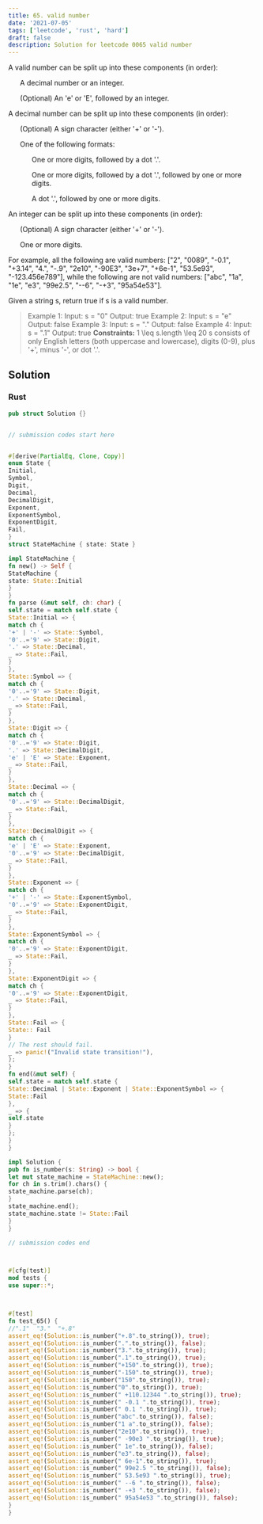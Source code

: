 ```yaml
---
title: 65. valid number
date: '2021-07-05'
tags: ['leetcode', 'rust', 'hard']
draft: false
description: Solution for leetcode 0065 valid number
---
```




A valid number can be split up into these components (in order):

<ol>

A decimal number or an integer.

(Optional) An 'e' or 'E', followed by an integer.

</ol>

A decimal number can be split up into these components (in order):

<ol>

(Optional) A sign character (either '+' or '-').

One of the following formats:

<ol>

One or more digits, followed by a dot '.'.

One or more digits, followed by a dot '.', followed by one or more digits.

A dot '.', followed by one or more digits.

</ol>



</ol>

An integer can be split up into these components (in order):

<ol>

(Optional) A sign character (either '+' or '-').

One or more digits.

</ol>

For example, all the following are valid numbers: ["2", "0089", "-0.1", "+3.14", "4.", "-.9", "2e10", "-90E3", "3e+7", "+6e-1", "53.5e93", "-123.456e789"], while the following are not valid numbers: ["abc", "1a", "1e", "e3", "99e2.5", "--6", "-+3", "95a54e53"].

Given a string s, return true if s is a valid number.



>   Example 1:
>   Input: s <TeX>=</TeX> "0"
>   Output: true
>   Example 2:
>   Input: s <TeX>=</TeX> "e"
>   Output: false
>   Example 3:
>   Input: s <TeX>=</TeX> "."
>   Output: false
>   Example 4:
>   Input: s <TeX>=</TeX> ".1"
>   Output: true
**Constraints:**
>   	1 <TeX>\leq</TeX> s.length <TeX>\leq</TeX> 20
>   	s consists of only English letters (both uppercase and lowercase), digits (0-9), plus '+', minus '-', or dot '.'.


## Solution


### Rust
```rust
pub struct Solution {}


// submission codes start here


#[derive(PartialEq, Clone, Copy)]
enum State {
Initial,
Symbol,
Digit,
Decimal,
DecimalDigit,
Exponent,
ExponentSymbol,
ExponentDigit,
Fail,
}
struct StateMachine { state: State }

impl StateMachine {
fn new() -> Self {
StateMachine {
state: State::Initial
}
}
fn parse (&mut self, ch: char) {
self.state = match self.state {
State::Initial => {
match ch {
'+' | '-' => State::Symbol,
'0'..='9' => State::Digit,
'.' => State::Decimal,
_ => State::Fail,
}
},
State::Symbol => {
match ch {
'0'..='9' => State::Digit,
'.' => State::Decimal,
_ => State::Fail,
}
},
State::Digit => {
match ch {
'0'..='9' => State::Digit,
'.' => State::DecimalDigit,
'e' | 'E' => State::Exponent,
_ => State::Fail,
}
},
State::Decimal => {
match ch {
'0'..='9' => State::DecimalDigit,
_ => State::Fail,
}
},
State::DecimalDigit => {
match ch {
'e' | 'E' => State::Exponent,
'0'..='9' => State::DecimalDigit,
_ => State::Fail,
}
},
State::Exponent => {
match ch {
'+' | '-' => State::ExponentSymbol,
'0'..='9' => State::ExponentDigit,
_ => State::Fail,
}
},
State::ExponentSymbol => {
match ch {
'0'..='9' => State::ExponentDigit,
_ => State::Fail,
}
},
State::ExponentDigit => {
match ch {
'0'..='9' => State::ExponentDigit,
_ => State::Fail,
}
},
State::Fail => {
State:: Fail
}
// The rest should fail.
_ => panic!("Invalid state transition!"),
};
}
fn end(&mut self) {
self.state = match self.state {
State::Decimal | State::Exponent | State::ExponentSymbol => {
State::Fail
},
_ => {
self.state
}
};
}
}

impl Solution {
pub fn is_number(s: String) -> bool {
let mut state_machine = StateMachine::new();
for ch in s.trim().chars() {
state_machine.parse(ch);
}
state_machine.end();
state_machine.state != State::Fail
}
}

// submission codes end



#[cfg(test)]
mod tests {
use super::*;



#[test]
fn test_65() {
//".1"  "3."  "+.8"
assert_eq!(Solution::is_number("+.8".to_string()), true);
assert_eq!(Solution::is_number(".".to_string()), false);
assert_eq!(Solution::is_number("3.".to_string()), true);
assert_eq!(Solution::is_number(".1".to_string()), true);
assert_eq!(Solution::is_number("+150".to_string()), true);
assert_eq!(Solution::is_number("-150".to_string()), true);
assert_eq!(Solution::is_number("150".to_string()), true);
assert_eq!(Solution::is_number("0".to_string()), true);
assert_eq!(Solution::is_number(" +110.12344 ".to_string()), true);
assert_eq!(Solution::is_number(" -0.1 ".to_string()), true);
assert_eq!(Solution::is_number(" 0.1 ".to_string()), true);
assert_eq!(Solution::is_number("abc".to_string()), false);
assert_eq!(Solution::is_number("1 a".to_string()), false);
assert_eq!(Solution::is_number("2e10".to_string()), true);
assert_eq!(Solution::is_number(" -90e3 ".to_string()), true);
assert_eq!(Solution::is_number(" 1e".to_string()), false);
assert_eq!(Solution::is_number("e3".to_string()), false);
assert_eq!(Solution::is_number(" 6e-1".to_string()), true);
assert_eq!(Solution::is_number(" 99e2.5 ".to_string()), false);
assert_eq!(Solution::is_number(" 53.5e93 ".to_string()), true);
assert_eq!(Solution::is_number(" --6 ".to_string()), false);
assert_eq!(Solution::is_number(" -+3 ".to_string()), false);
assert_eq!(Solution::is_number(" 95a54e53 ".to_string()), false);
}
}

```

